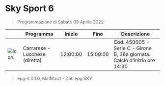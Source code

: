 # Sky Sport 6
> Programmazione di Sabato 09 Aprile 2022

||Programma|Inizio|Fine|Descrizione|
|---|---|---|---|---|
|![Icon](https://guidatv.sky.it/uuid/7fb51f69-b056-4dc4-a642-ae0be6ddd0e4/cover?md5ChecksumParam=19ee1999c0ed6f38f2715c93f0f91a32)|Carrarese - Lucchese (diretta)|12:00:00|15:00:00|Cod. 450005 - Serie C - Girone B, 36a giornata. Calcio d&#039;inizio ore 14:30



 > epg-it 0.1.0, MatMasIt - Dati epg SKY